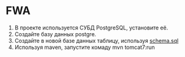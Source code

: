 # FWA
1. В проекте используется СУБД PostgreSQL, установите её.
2. Создайте базу данных postgre.
3. Создайте в новой базе данных таблицу, используя [schema.sql](https://github.com/mmonarch777/FWA/blob/master/ex00/Cinema/src/main/resources/sql/schema.sql)
4. Используя maven, запустите комаду mvn tomcat7:run
